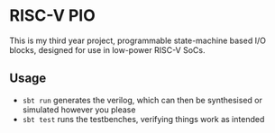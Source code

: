 # RISC-V PIO

This is my third year project, programmable state-machine based I/O blocks, designed for use in low-power RISC-V SoCs.

## Usage

- `sbt run` generates the verilog, which can then be synthesised or simulated however you please
- `sbt test` runs the testbenches, verifying things work as intended
